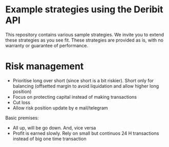Example strategies using the Deribit API
===

This repository contains various sample strategies. We invite you to extend these strategies as you see fit. These strategies are provided as is, with no warranty or guarantee of performance.


Risk management
===

- Prioritise long over short (since short is a bit riskier). Short only for balancing (offsetted margin to avoid liquidation and allow higher long position)
- Focus on protecting capital instead of making transactions
- Cut loss
- Allow risk position update by e mail/telegram


Basic premises:
- All up, will be go down. And, vice versa
- Profit is earned slowly. Rely on small but continuos 24 H transactions instead of big one time transaction

